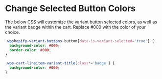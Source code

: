 # Change Selected Button Colors

The below CSS will customize the variant button selected colors, as well as the variant badge within the cart. Replace #000 with the color of your choice.

```css
.wpshopify-variant-buttons button[data-is-variant-selected='true'] {
  background-color: #000;
  border-color: #000;
}

.wps-cart-lineitem-variant-title[class*='badge'] {
  background-color: #000;
}
```
